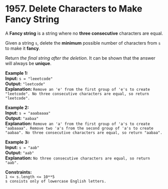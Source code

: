 # 1957. Delete Characters to Make Fancy String

A **Fancy string** is a string where no **three consecutive** characters are equal.

Given a string `s`, delete the **minimum** possible number of characters from `s` to make it **fancy**.

Return *the final string after the deletion*. It can be shown that the answer will always be **unique**.

**Example 1:**  
    **Input:** `s = "leeetcode"`  
    **Output:** `"leetcode"`  
    **Explanation:** `Remove an 'e' from the first group of 'e's to create "leetcode". No three consecutive characters are equal, so return "leetcode".`  

**Example 2:**  
    **Input:** `s = "aaabaaaa"`  
    **Output:** `"aabaa"`  
    **Explanation:** `Remove an 'a' from the first group of 'a's to create "aabaaaa". Remove two 'a's from the second group of 'a's to create "aabaa". No three consecutive characters are equal, so return "aabaa".`  

**Example 3:**  
    **Input:** `s = "aab"`  
    **Output:** `"aab"`  
    **Explanation:** `No three consecutive characters are equal, so return "aab".`  

**Constraints:**  
    `1 <= s.length <= 10**5`  
    `s consists only of lowercase English letters.`  